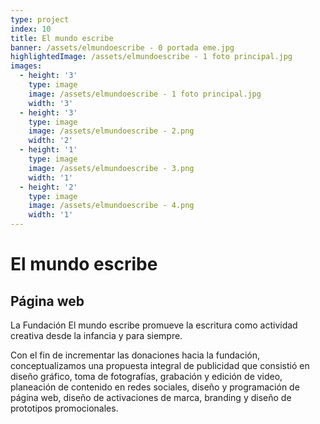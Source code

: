```yaml
---
type: project
index: 10
title: El mundo escribe
banner: /assets/elmundoescribe - 0 portada eme.jpg
highlightedImage: /assets/elmundoescribe - 1 foto principal.jpg
images:
  - height: '3'
    type: image
    image: /assets/elmundoescribe - 1 foto principal.jpg
    width: '3'
  - height: '3'
    type: image
    image: /assets/elmundoescribe - 2.png
    width: '2'
  - height: '1'
    type: image
    image: /assets/elmundoescribe - 3.png
    width: '1'
  - height: '2'
    type: image
    image: /assets/elmundoescribe - 4.png
    width: '1'
---
```

# El mundo escribe

## Página web

La Fundación El mundo escribe promueve la escritura como actividad creativa desde la infancia y para siempre. 

Con el fin de incrementar las donaciones hacia la fundación, conceptualizamos una propuesta integral de publicidad que consistió en diseño gráfico, toma de fotografías, grabación y edición de video, planeación de contenido en redes sociales, diseño y programación de página web, diseño de activaciones de marca, branding y diseño de prototipos promocionales. 

##
